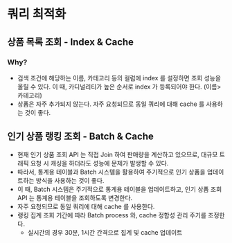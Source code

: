 # 쿼리 최적화


## 상품 목록 조회 - Index & Cache
### Why?
- 검색 조건에 해당하는 이름, 카테고리 등의 컬럼에 index 를 설정하면 조회 성능을 올릴 수 있다. 
이 때, 카디널리티가 높은 순서로 index 가 등록되어야 한다. (이름>카테고리)
- 상품은 자주 추가되지 않는다. 자주 요청되므로 동일 쿼리에 대해 cache 를 사용하는 것이 좋다.

## 인기 상품 랭킹 조회 - Batch & Cache
- 현재 인기 상품 조회 API 는 직접 Join 하여 판매량을 계산하고 있으므로, 대규모 트래픽 요청 시 캐싱을 하더라도 성능에 문제가 발생할 수 있다.
- 따라서, 통계용 테이블과 Batch 시스템을 활용하여 주기적으로 인기 상품을 업데이트하는 방식을 사용하는 것이 좋다.
- 이 때, Batch 시스템은 주기적으로 통계용 테이블을 업데이트하고, 인기 상품 조회 API 는 통계용 테이블을 조회하도록 변경한다.
- 자주 요청되므로 동일 쿼리에 대해 cache 를 사용한다.
- 랭킹 집계 조회 기간에 따라 Batch process 와, cache 정합성 관리 주기를 조정한다.
  - 실시간의 경우 30분, 1시간 간격으로 집계 및 cache 업데이트